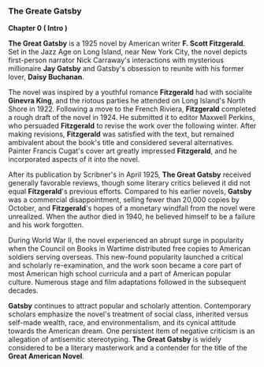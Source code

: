 ### The Greate Gatsby

**Chapter 0 ( Intro )**

**The Great Gatsby** is a 1925 novel by American writer **F. Scott Fitzgerald**. Set in the Jazz Age on Long Island, near New York City, the novel depicts first-person narrator Nick Carraway's interactions with mysterious millionaire **Jay Gatsby** and Gatsby's obsession to reunite with his former lover, **Daisy Buchanan**.

The novel was inspired by a youthful romance **Fitzgerald** had with socialite **Ginevra King**, and the riotous parties he attended on Long Island's North Shore in 1922. Following a move to the French Riviera, **Fitzgerald** completed a rough draft of the novel in 1924. He submitted it to editor Maxwell Perkins, who persuaded **Fitzgerald** to revise the work over the following winter. After making revisions, **Fitzgerald** was satisfied with the text, but remained ambivalent about the book's title and considered several alternatives. Painter Francis Cugat's cover art greatly impressed **Fitzgerald**, and he incorporated aspects of it into the novel.

After its publication by Scribner's in April 1925, **The Great Gatsby** received generally favorable reviews, though some literary critics believed it did not equal **Fitzgerald**'s previous efforts. Compared to his earlier novels, **Gatsby** was a commercial disappointment, selling fewer than 20,000 copies by October, and **Fitzgerald**'s hopes of a monetary windfall from the novel were unrealized. When the author died in 1940, he believed himself to be a failure and his work forgotten.

During World War II, the novel experienced an abrupt surge in popularity when the Council on Books in Wartime distributed free copies to American soldiers serving overseas. This new-found popularity launched a critical and scholarly re-examination, and the work soon became a core part of most American high school curricula and a part of American popular culture. Numerous stage and film adaptations followed in the subsequent decades.

**Gatsby** continues to attract popular and scholarly attention. Contemporary scholars emphasize the novel's treatment of social class, inherited versus self-made wealth, race, and environmentalism, and its cynical attitude towards the American dream. One persistent item of negative criticism is an allegation of antisemitic stereotyping. **The Great Gatsby** is widely considered to be a literary masterwork and a contender for the title of the **Great American Novel**.